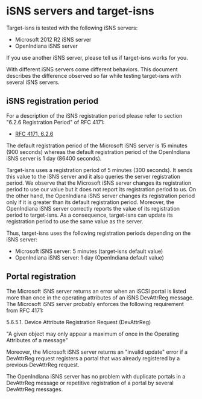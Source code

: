 iSNS servers and target-isns
============================

Target-isns is tested with the following iSNS servers:

 * Microsoft 2012 R2 iSNS server
 * OpenIndiana iSNS server

If you use another iSNS server, please tell us if target-isns works
for you.

With different iSNS servers come different behaviors. This document
describes the difference observed so far while testing target-isns
with several iSNS servers.

iSNS registration period
------------------------

For a description of the iSNS registration period please refer to
section "6.2.6 Registration Period" of RFC 4171:

 * [RFC 4171, 6.2.6](http://tools.ietf.org/html/rfc4171#section-6.2.6)

The default registration period of the Microsoft iSNS server is 15
minutes (900 seconds) whereas the default registration period of the
OpenIndiana iSNS server is 1 day (86400 seconds).

Target-isns uses a registration period of 5 minutes (300 seconds). It
sends this value to the iSNS server and it also queries the server
registration period. We observe that the Microsoft iSNS server changes
its registration period to use our value but it does not report its
registration period to us. On the other hand, the OpenIndiana iSNS
server changes its registration period only if it is greater than its
default registration period. Moreover, the OpenIndiana iSNS server
correctly reports the value of its registration period to target-isns.
As a consequence, target-isns can update its registration period to
use the same value as the server.

Thus, target-isns uses the following registration periods depending on
the iSNS server:

* Microsoft iSNS server: 5 minutes (target-isns default value)
* OpenIndiana iSNS server: 1 day (OpenIndiana default value)

Portal registration
-------------------

The Microsoft iSNS server returns an error when an iSCSI portal is
listed more than once in the operating attributes of an iSNS
DevAttrReg message. The Microsoft iSNS server probably enforces the
following requirement from RFC 4171:

  5.6.5.1. Device Attribute Registration Request (DevAttrReg)

  "A given object may only appear a maximum of once in the Operating
   Attributes of a message"

Moreover, the Microsoft iSNS server returns an "invalid update" error
if a DevAttrReg request registers a portal that was already registered
by a previous DevAttrReg request.

The OpenIndiana iSNS server has no problem with duplicate portals in a
DevAttrReg message or repetitive registration of a portal by several
DevAttrReg messages.
